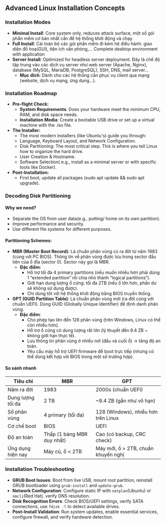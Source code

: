 ## Advanced Linux Installation Concepts
### Installation Modes
- **Minimal Install**: Core system only, reduces attack surface, một số gói phần mềm cơ bản nhất cần để hệ thống khởi động và chạy.
- **Full Install**: Cài toàn bộ các gói phần mềm đi kèm hệ điều hành: giao diện đồ hoạ(GUI), tiện ích văn phòng,... Complete desktop
environment with application
- **Server Install**: Optimized for headless server deployment. Đây là chế độ tập trung vào các dịch vụ server như web server (Apache, Nginx), database (MySQL, MariaDB, PostgreSQL), SSH, DNS, mail server… 
  - **Mục đích**: Dành cho các hệ thống cần phục vụ client qua mạng (website, dịch vụ mạng, ứng dụng…).

### Installation Roadmap
- **Pre-flight Check:**
  - **System Requirements**: Does your
hardware meet the minimum CPU,
RAM, and disk space needs.
  - **Installation Media**: Create a bootable USB drive or set up a virtual machine with the .iso file.
- **The Installer:**
  - The most modern installers (like Ubuntu's) guide you through:
  - Language, Keyboard Layout, and
Network Configuration.
  - Disk Partitioning: The most critical step. This is where you tell Linux how to organize the hard drive.
  - User Creation & Hostname.
  - Software Selection( e.g., install as a minimal server or with specific tools like Docker).
- **Post-Installation:**
  - First boot, update all packages (sudo apt update && sudo apt upgrade).

### Decoding Disk Partitioning
#### Why we need?
- Separate the OS from user data(e.g., putting/ home on its own partition).
- Improve performance and security.
- Use different file systems for different purposes.
#### Partitioning Schemes:
- **MBR (Master Boot Record)**: Là chuẩn phân vùng cũ ra đời từ năm 1983 (cùng với PC BIOS). Thông tin về phân vùng được lưu trong sector đầu tiên của ổ đĩa (sector 0). Sector này gọi là MBR.
  - **Đặc điểm**:
    - Hỗ trợ tối đa 4 primary partitions (nếu muốn nhiều hơn phải dùng 1 “extended partition” rồi chia nhỏ thành “logical partitions”).
    - Giới hạn dung lượng ổ cứng: tối đa 2TB (nếu ổ lớn hơn, phần dư sẽ không sử dụng được).
    - Chỉ dùng tốt với hệ thống khởi động bằng BIOS truyền thống.
- **GPT (GUID Partition Table)**: Là chuẩn phân vùng mới (ra đời cùng với chuẩn UEFI). Dùng GUID (Globally Unique Identifier) để định danh phân vùng.
  - **Đặc điểm**:
    - Cho phép tạo lên đến 128 phân vùng (trên Windows, Linux có thể còn nhiều hơn).
    - Hỗ trợ ổ cứng có dung lượng rất lớn (lý thuyết đến 9.4 ZB ~ không giới hạn thực tế).
    - Lưu thông tin phân vùng ở nhiều nơi (đầu và cuối ổ) → tăng độ an toàn.
    - Yêu cầu máy hỗ trợ UEFI firmware để boot trực tiếp (nhưng có thể dùng kết hợp với BIOS trong một số trường hợp).

#### So sánh nhanh

| Tiêu chí          | MBR                        | GPT                                 |
| ----------------- | -------------------------- | ----------------------------------- |
| Năm ra đời        | 1983                       | 2000s (chuẩn UEFI)                  |
| Dung lượng tối đa | 2 TB                       | ~9.4 ZB (gần như vô hạn)            |
| Số phân vùng      | 4 primary (tối đa)         | 128 (Windows), nhiều hơn trên Linux |
| Cơ chế boot       | BIOS                       | UEFI                                |
| Độ an toàn        | Thấp (1 bảng MBR duy nhất) | Cao (có backup, CRC check)          |
| Ứng dụng hiện nay | Máy cũ, ổ < 2TB            | Máy mới, ổ > 2TB, chuẩn khuyến nghị |

### Installation Troubleshooting
- **GRUB Boot Issues**: Boot from live USB, mount root partition, reinstall GRUB
bootloader using `grub-install` and `update-grub`.
- **Network Configuration**: Configure static IP with `netplan`(Ubuntu) or `nmcli`(Red Hat). verify DNS resolution.
- **Disk Recognition Errors**: Check BIOS/UEFI settings, verify SATA connections, use `fdisk -l` to detect available drives.
- **Post-Install Validation**: Run system updates, enable essential services, configure firewall, and verify hardware detection.